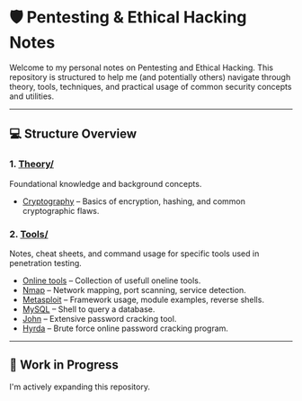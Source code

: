 # 🛡️ Pentesting & Ethical Hacking Notes

Welcome to my personal notes on Pentesting and Ethical Hacking. This repository is structured to help me (and potentially others) navigate through theory, tools, techniques, and practical usage of common security concepts and utilities.

---

## 💻 Structure Overview

### 1. [Theory/](./01_Theory/)
Foundational knowledge and background concepts.

- [Cryptography](./01_Theory/Cryptography.md) – Basics of encryption, hashing, and common cryptographic flaws.

### 2. [Tools/](./02_Tools/)
Notes, cheat sheets, and command usage for specific tools used in penetration testing.

- [Online tools](./02_Tools/OnlineTools.md) – Collection of usefull oneline tools.
- [Nmap](./02_Tools/Nmap.md) – Network mapping, port scanning, service detection.
- [Metasploit](./02_Tools/Metasploit.md) – Framework usage, module examples, reverse shells.
- [MySQL](./02_Tools/MySQL.md) – Shell to query a database.
- [John](./02_Tools/John.md) – Extensive password cracking tool.
- [Hyrda](./02_Tools/Hyrda.md) – Brute force online password cracking program.

---

## 🧪 Work in Progress

I'm actively expanding this repository.
